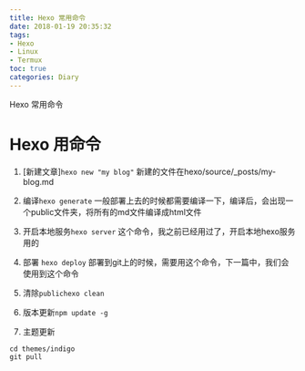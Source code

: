 ```yaml
---
title: Hexo 常用命令
date: 2018-01-19 20:35:32
tags:
- Hexo
- Linux
- Termux
toc: true
categories: Diary
---
```

Hexo 常用命令
<!--more-->
# Hexo 用命令
1. [新建文章]`hexo new "my blog"`
新建的文件在hexo/source/_posts/my-blog.md

2. 编译`hexo generate`
一般部署上去的时候都需要编译一下，编译后，会出现一个public文件夹，将所有的md文件编译成html文件

3. 开启本地服务`hexo server`
这个命令，我之前已经用过了，开启本地hexo服务用的

4. 部署 `hexo deploy`
部署到git上的时候，需要用这个命令，下一篇中，我们会使用到这个命令

5. 清除`publichexo clean`

6. 版本更新`npm update -g`

7. 主题更新
```
cd themes/indigo
git pull
```
